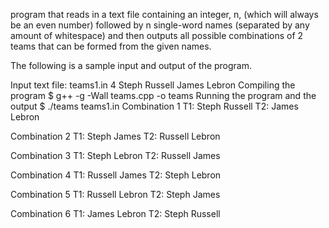 program that reads in a text file containing an integer, n, (which will always be an even number) followed by n single-word names (separated by any amount of whitespace) and then outputs all possible combinations of 2 teams that can be formed from the given names.

The following is a sample input and output of the program.

Input text file: teams1.in
4
Steph Russell  James
Lebron
Compiling the program
$ g++ -g -Wall teams.cpp -o teams
Running the program and the output
$ ./teams teams1.in
Combination 1
T1: Steph Russell
T2: James Lebron

Combination 2
T1: Steph James
T2: Russell Lebron

Combination 3
T1: Steph Lebron
T2: Russell James

Combination 4
T1: Russell James
T2: Steph Lebron

Combination 5
T1: Russell Lebron
T2: Steph James

Combination 6
T1: James Lebron
T2: Steph Russell
